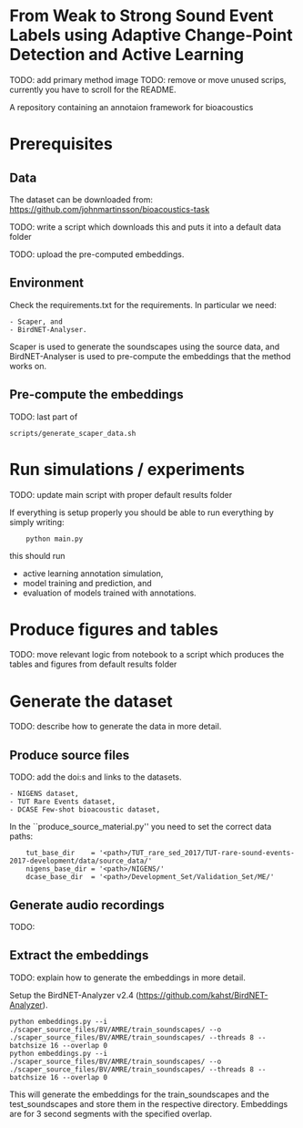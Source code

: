 # From Weak to Strong Sound Event Labels using Adaptive Change-Point Detection and Active Learning
TODO: add primary method image
TODO: remove or move unused scrips, currently you have to scroll for the README.


A repository containing an annotaion framework for bioacoustics


# Prerequisites

## Data

The dataset can be downloaded from: https://github.com/johnmartinsson/bioacoustics-task

TODO: write a script which downloads this and puts it into a default data folder

TODO: upload the pre-computed embeddings.

## Environment
Check the requirements.txt for the requirements. In particular we need:

    - Scaper, and
    - BirdNET-Analyser.

Scaper is used to generate the soundscapes using the source data, and BirdNET-Analyser is used to pre-compute the embeddings that the method works on.

## Pre-compute the embeddings

TODO: last part of 

    scripts/generate_scaper_data.sh

# Run simulations / experiments

TODO: update main script with proper default results folder

If everything is setup properly you should be able to run everything by simply writing:

        python main.py

this should run

- active learning annotation simulation,
- model training and prediction, and
- evaluation of models trained with annotations.

# Produce figures and tables

TODO: move relevant logic from notebook to a script which produces
the tables and figures from default results folder

# Generate the dataset

TODO: describe how to generate the data in more detail.

## Produce source files
TODO: add the doi:s and links to the datasets.

    - NIGENS dataset,
    - TUT Rare Events dataset,
    - DCASE Few-shot bioacoustic dataset,

In the ``produce_source_material.py'' you need to set the correct data paths:

        tut_base_dir    = '<path>/TUT_rare_sed_2017/TUT-rare-sound-events-2017-development/data/source_data/'
        nigens_base_dir = '<path>/NIGENS/'
        dcase_base_dir  = '<path>/Development_Set/Validation_Set/ME/'

## Generate audio recordings

TODO:


## Extract the embeddings

TODO: explain how to generate the embeddings in more detail.

Setup the BirdNET-Analyzer v2.4 (https://github.com/kahst/BirdNET-Analyzer).

    python embeddings.py --i ./scaper_source_files/BV/AMRE/train_soundscapes/ --o ./scaper_source_files/BV/AMRE/train_soundscapes/ --threads 8 --batchsize 16 --overlap 0
    python embeddings.py --i ./scaper_source_files/BV/AMRE/train_soundscapes/ --o ./scaper_source_files/BV/AMRE/train_soundscapes/ --threads 8 --batchsize 16 --overlap 0

This will generate the embeddings for the train_soundscapes and the test_soundscapes and store them in the respective directory. Embeddings are for 3 second segments with the specified overlap.
    

